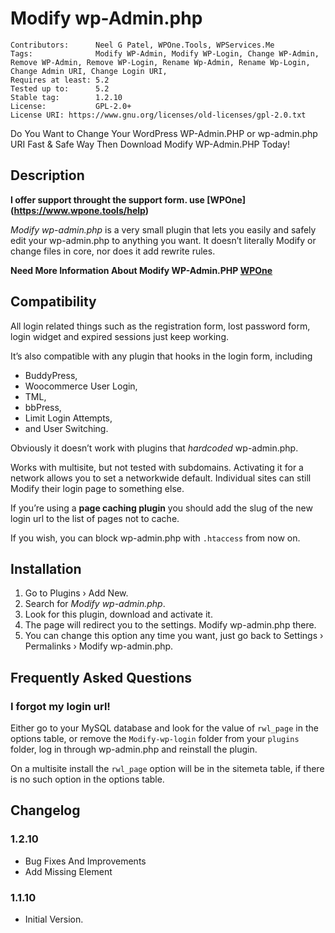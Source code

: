 # Modify wp-Admin.php

    Contributors:      Neel G Patel, WPOne.Tools, WPServices.Me
    Tags:              Modify WP-Admin, Modify WP-Login, Change WP-Admin, Remove WP-Admin, Remove WP-Login, Rename Wp-Admin, Rename Wp-Login, Change Admin URI, Change Login URI,
    Requires at least: 5.2
    Tested up to:      5.2
    Stable tag:        1.2.10
    License:           GPL-2.0+
    License URI: https://www.gnu.org/licenses/old-licenses/gpl-2.0.txt

Do You Want to Change Your WordPress WP-Admin.PHP or wp-admin.php URI Fast & Safe Way Then Download Modify WP-Admin.PHP Today!

## Description
**I offer support throught the support form. use [WPOne] (https://www.wpone.tools/help)**

*Modify wp-admin.php* is a very small plugin that lets you easily and safely edit your wp-admin.php to anything you want. It doesn’t literally Modify or change files in core, nor does it add rewrite rules.

**Need More Information About Modify WP-Admin.PHP [WPOne](https://www.wpone.tools/plugins)**

## Compatibility

All login related things such as the registration form, lost password form, login widget and expired sessions just keep working.

It’s also compatible with any plugin that hooks in the login form, including

* BuddyPress,
* Woocommerce User Login,
* TML,
* bbPress,
* Limit Login Attempts,
* and User Switching.

Obviously it doesn’t work with plugins that *hardcoded* wp-admin.php.

Works with multisite, but not tested with subdomains. Activating it for a network allows you to set a networkwide default. Individual sites can still Modify their login page to something else.

If you’re using a **page caching plugin** you should add the slug of the new login url to the list of pages not to cache.

If you wish, you can block wp-admin.php with `.htaccess` from now on.

## Installation

1. Go to Plugins › Add New.
2. Search for *Modify wp-admin.php*.
3. Look for this plugin, download and activate it.
4. The page will redirect you to the settings. Modify wp-admin.php there.
5. You can change this option any time you want, just go back to Settings › Permalinks › Modify wp-admin.php.

## Frequently Asked Questions

### I forgot my login url!

Either go to your MySQL database and look for the value of `rwl_page` in the options table, or remove the `Modify-wp-login` folder from your `plugins` folder, log in through wp-admin.php and reinstall the plugin.

On a multisite install the `rwl_page` option will be in the sitemeta table, if there is no such option in the options table.

## Changelog

### 1.2.10
* Bug Fixes And Improvements
* Add Missing Element

### 1.1.10

* Initial Version.
